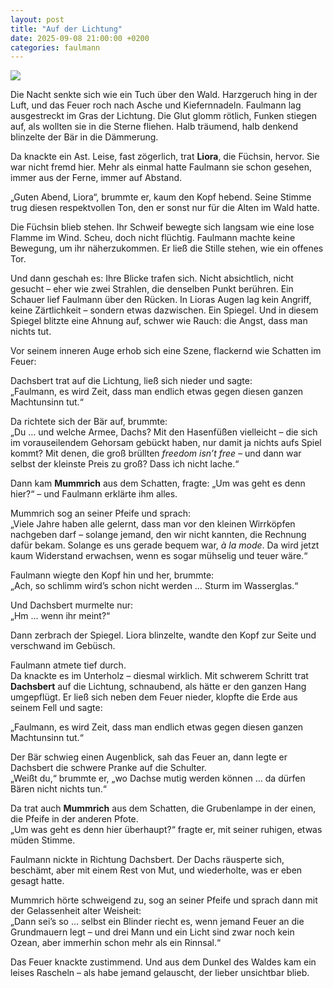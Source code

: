 ```yaml
---
layout: post
title: "Auf der Lichtung"
date: 2025-09-08 21:00:00 +0200
categories: faulmann
---
```


![](https://pixelfed.social/storage/m/_v2/607467830790472239/9c67e908a-279c2f/4k22aUF8JCN7/L0bCGnch5bd4xfTu0LfChZcIFlrjfmazcNaO2AnK.png)

Die Nacht senkte sich wie ein Tuch über den Wald. Harzgeruch hing in der Luft, und das Feuer roch nach Asche und Kiefernnadeln. Faulmann lag ausgestreckt im Gras der Lichtung. Die Glut glomm rötlich, Funken stiegen auf, als wollten sie in die Sterne fliehen. Halb träumend, halb denkend blinzelte der Bär in die Dämmerung.  

Da knackte ein Ast. Leise, fast zögerlich, trat **Liora**, die Füchsin, hervor. Sie war nicht fremd hier. Mehr als einmal hatte Faulmann sie schon gesehen, immer aus der Ferne, immer auf Abstand.  

„Guten Abend, Liora“, brummte er, kaum den Kopf hebend. Seine Stimme trug diesen respektvollen Ton, den er sonst nur für die Alten im Wald hatte.  

Die Füchsin blieb stehen. Ihr Schweif bewegte sich langsam wie eine lose Flamme im Wind. Scheu, doch nicht flüchtig. Faulmann machte keine Bewegung, um ihr näherzukommen. Er ließ die Stille stehen, wie ein offenes Tor.  

Und dann geschah es: Ihre Blicke trafen sich. Nicht absichtlich, nicht gesucht – eher wie zwei Strahlen, die denselben Punkt berühren. Ein Schauer lief Faulmann über den Rücken. In Lioras Augen lag kein Angriff, keine Zärtlichkeit – sondern etwas dazwischen. Ein Spiegel. Und in diesem Spiegel blitzte eine Ahnung auf, schwer wie Rauch: die Angst, dass man nichts tut.  

Vor seinem inneren Auge erhob sich eine Szene, flackernd wie Schatten im Feuer:  

Dachsbert trat auf die Lichtung, ließ sich nieder und sagte:  
„Faulmann, es wird Zeit, dass man endlich etwas gegen diesen ganzen Machtunsinn tut.“  

Da richtete sich der Bär auf, brummte:  
„Du … und welche Armee, Dachs? Mit den Hasenfüßen vielleicht – die sich im vorauseilendem Gehorsam gebückt haben, nur damit ja nichts aufs Spiel kommt? Mit denen, die groß brüllten *freedom isn’t free* – und dann war selbst der kleinste Preis zu groß? Dass ich nicht lache.“  

Dann kam **Mummrich** aus dem Schatten, fragte: „Um was geht es denn hier?“ – und Faulmann erklärte ihm alles.  

Mummrich sog an seiner Pfeife und sprach:  
„Viele Jahre haben alle gelernt, dass man vor den kleinen Wirrköpfen nachgeben darf – solange jemand, den wir nicht kannten, die Rechnung dafür bekam. Solange es uns gerade bequem war, *à la mode*. Da wird jetzt kaum Widerstand erwachsen, wenn es sogar mühselig und teuer wäre.“  

Faulmann wiegte den Kopf hin und her, brummte:  
„Ach, so schlimm wird’s schon nicht werden … Sturm im Wasserglas.“  

Und Dachsbert murmelte nur:  
„Hm … wenn ihr meint?“  

Dann zerbrach der Spiegel. Liora blinzelte, wandte den Kopf zur Seite und verschwand im Gebüsch.  

Faulmann atmete tief durch.  
Da knackte es im Unterholz – diesmal wirklich. Mit schwerem Schritt trat **Dachsbert** auf die Lichtung, schnaubend, als hätte er den ganzen Hang umgepflügt. Er ließ sich neben dem Feuer nieder, klopfte die Erde aus seinem Fell und sagte:  

„Faulmann, es wird Zeit, dass man endlich etwas gegen diesen ganzen Machtunsinn tut.“  

Der Bär schwieg einen Augenblick, sah das Feuer an, dann legte er Dachsbert die schwere Pranke auf die Schulter.  
„Weißt du,“ brummte er, „wo Dachse mutig werden können … da dürfen Bären nicht nichts tun.“  

Da trat auch **Mummrich** aus dem Schatten, die Grubenlampe in der einen, die Pfeife in der anderen Pfote.  
„Um was geht es denn hier überhaupt?“ fragte er, mit seiner ruhigen, etwas müden Stimme.  

Faulmann nickte in Richtung Dachsbert. Der Dachs räusperte sich, beschämt, aber mit einem Rest von Mut, und wiederholte, was er eben gesagt hatte.  

Mummrich hörte schweigend zu, sog an seiner Pfeife und sprach dann mit der Gelassenheit alter Weisheit:  
„Dann sei’s so … selbst ein Blinder riecht es, wenn jemand Feuer an die Grundmauern legt – und drei Mann und ein Licht sind zwar noch kein Ozean, aber immerhin schon mehr als ein Rinnsal.“  

Das Feuer knackte zustimmend. Und aus dem Dunkel des Waldes kam ein leises Rascheln – als habe jemand gelauscht, der lieber unsichtbar blieb.  
